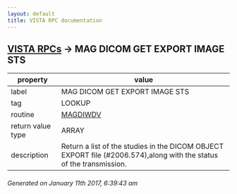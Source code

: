 ```yaml
---
layout: default
title: VISTA RPC documentation
---
```




## [VISTA RPCs](TableOfContent.md) &#8594; MAG DICOM GET EXPORT IMAGE STS 

 property | value 
--- | --- 
 label | MAG DICOM GET EXPORT IMAGE STS
 tag | LOOKUP
 routine | [MAGDIWDV](http://code.osehra.org/dox/Routine_MAGDIWDV_source.html)
 return value type | ARRAY
 description | Return a list of the studies in the DICOM OBJECT EXPORT file (#2006.574),along with the status of the transmission.




 ###### Generated on January 11th 2017, 6:39:43 am